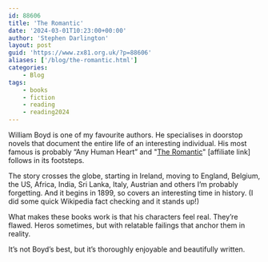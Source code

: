 ```yaml
---
id: 88606
title: 'The Romantic'
date: '2024-03-01T10:23:00+00:00'
author: 'Stephen Darlington'
layout: post
guid: 'https://www.zx81.org.uk/?p=88606'
aliases: ['/blog/the-romantic.html']
categories:
    - Blog
tags:
    - books
    - fiction
    - reading
    - reading2024
---
```


William Boyd is one of my favourite authors. He specialises in doorstop novels that document the entire life of an interesting individual. His most famous is probably “Any Human Heart” and "[The Romantic](https://amzn.to/42V3bye)" [affiliate link] follows in its footsteps.

The story crosses the globe, starting in Ireland, moving to England, Belgium, the US, Africa, India, Sri Lanka, Italy, Austrian and others I’m probably forgetting. And it begins in 1899, so covers an interesting time in history. (I did some quick Wikipedia fact checking and it stands up!)

What makes these books work is that his characters feel real. They’re flawed. Heros sometimes, but with relatable failings that anchor them in reality.

It’s not Boyd’s best, but it’s thoroughly enjoyable and beautifully written.